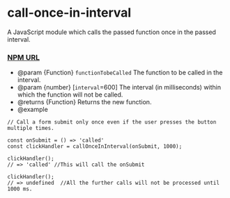 # call-once-in-interval 
A JavaScript module which calls the passed function once in the passed interval.

### [NPM URL](https://www.npmjs.com/package/call-once-in-interval)
* @param {Function} `functionTobeCalled` The function to be called in the interval.
* @param {number} [`interval`=600] The interval (in milliseconds) within which the function will not be called.
* @returns {Function} Returns the new function.
* @example


```
// Call a form submit only once even if the user presses the button multiple times.

const onSubmit = () => 'called'
const clickHandler = callOnceInInterval(onSubmit, 1000);

clickHandler();
// => 'called' //This will call the onSubmit

clickHandler();
// => undefined  //All the further calls will not be processed until 1000 ms.

```
